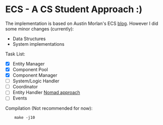 # ECS - A CS Student Approach :)

The implementation is based on Austin Morlan's ECS [blog](https://austinmorlan.com/posts/entity_component_system/). However I did some minor changes (currently):
- Data Structures
- System implementations

Task List:

- [x] Entity Manager
- [x] Component Pool
- [x] Component Manager
- [ ] System/Logic Handler
- [ ] Coordinator 
- [ ] Entity Handler [Nomad approach](https://medium.com/@savas/nomad-game-engine-part-4-2-adding-handles-8d299d80c7d0)
- [ ] Events

Compilation (Not recommended for now):
```
    make -j10
```
